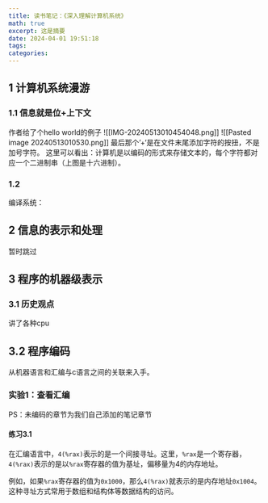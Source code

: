 ```yaml
---
title: 读书笔记：《深入理解计算机系统》
math: true
excerpt: 这是摘要
date: 2024-04-01 19:51:18
tags:
categories:
---
```


## 1 计算机系统漫游

### 1.1 信息就是位+上下文
作者给了个hello world的例子
![[IMG-20240513010454048.png]]
![[Pasted image 20240513010530.png]]
最后那个’+‘是在文件末尾添加字符的按扭，不是加号字符。
这里可以看出：计算机是以编码的形式来存储文本的，每个字符都对应一个二进制串（上图是十六进制）。
### 1.2

编译系统：

## 2 信息的表示和处理
暂时跳过

## 3 程序的机器级表示

### 3.1 历史观点
讲了各种cpu

## 3.2 程序编码
从机器语言和汇编与c语言之间的关联来入手。

### 实验1：查看汇编
PS：未编码的章节为我们自己添加的笔记章节

#### 练习3.1
在汇编语言中，`4(%rax)`表示的是一个间接寻址。这里，`%rax`是一个寄存器，`4(%rax)`表示的是以`%rax`寄存器的值为基址，偏移量为4的内存地址。

例如，如果`%rax`寄存器的值为`0x1000`，那么`4(%rax)`就表示的是内存地址`0x1004`。这种寻址方式常用于数组和结构体等数据结构的访问。



